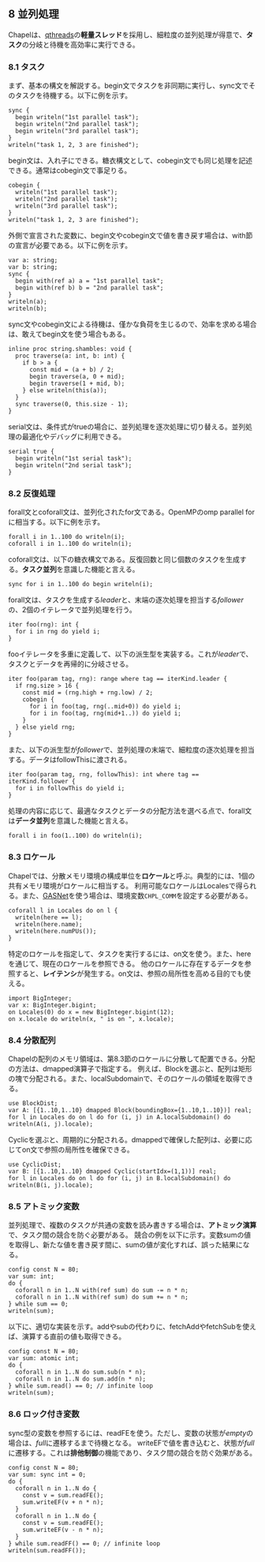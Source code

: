 ## 8 並列処理

Chapelは、[qthreads](https://github.com/qthreads/qthreads)の**軽量スレッド**を採用し、細粒度の並列処理が得意で、**タスク**の分岐と待機を高効率に実行できる。

### 8.1 タスク

まず、基本の構文を解説する。begin文でタスクを非同期に実行し、sync文でそのタスクを待機する。以下に例を示す。

```
sync {
  begin writeln("1st parallel task");
  begin writeln("2nd parallel task");
  begin writeln("3rd parallel task");
}
writeln("task 1, 2, 3 are finished");
```

begin文は、入れ子にできる。糖衣構文として、cobegin文でも同じ処理を記述できる。通常はcobegin文で事足りる。

```
cobegin {
  writeln("1st parallel task");
  writeln("2nd parallel task");
  writeln("3rd parallel task");
}
writeln("task 1, 2, 3 are finished");
```

外側で宣言された変数に、begin文やcobegin文で値を書き戻す場合は、with節の宣言が必要である。以下に例を示す。

```
var a: string;
var b: string;
sync {
  begin with(ref a) a = "1st parallel task";
  begin with(ref b) b = "2nd parallel task";
}
writeln(a);
writeln(b);
```

sync文やcobegin文による待機は、僅かな負荷を生じるので、効率を求める場合は、敢えてbegin文を使う場合もある。

```
inline proc string.shambles: void {
  proc traverse(a: int, b: int) {
    if b > a {
      const mid = (a + b) / 2;
      begin traverse(a, 0 + mid);
      begin traverse(1 + mid, b);
    } else writeln(this(a));
  }
  sync traverse(0, this.size - 1);
}
```

serial文は、条件式がtrueの場合に、並列処理を逐次処理に切り替える。並列処理の最適化やデバッグに利用できる。

```
serial true {
  begin writeln("1st serial task");
  begin writeln("2nd serial task");
}
```

### 8.2 反復処理

forall文とcoforall文は、並列化されたfor文である。OpenMPのomp parallel forに相当する。以下に例を示す。

```
forall i in 1..100 do writeln(i);
coforall i in 1..100 do writeln(i);
```

coforall文は、以下の糖衣構文である。反復回数と同じ個数のタスクを生成する。**タスク並列**を意識した機能と言える。

```
sync for i in 1..100 do begin writeln(i);
```

forall文は、タスクを生成する*leader*と、末端の逐次処理を担当する*follower*の、2個のイテレータで並列処理を行う。

```
iter foo(rng): int {
  for i in rng do yield i;
}
```

fooイテレータを多重に定義して、以下の派生型を実装する。これが*leader*で、タスクとデータを再帰的に分岐させる。

```
iter foo(param tag, rng): range where tag == iterKind.leader {
  if rng.size > 16 {
    const mid = (rng.high + rng.low) / 2;
    cobegin {
      for i in foo(tag, rng(..mid+0)) do yield i;
      for i in foo(tag, rng(mid+1..)) do yield i;
    }
  } else yield rng;
}
```

また、以下の派生型が*follower*で、並列処理の末端で、細粒度の逐次処理を担当する。データはfollowThisに渡される。

```
iter foo(param tag, rng, followThis): int where tag == iterKind.follower {
  for i in followThis do yield i;
}
```

処理の内容に応じて、最適なタスクとデータの分配方法を選べる点で、forall文は**データ並列**を意識した機能と言える。

```
forall i in foo(1..100) do writeln(i);
```

### 8.3 ロケール

Chapelでは、分散メモリ環境の構成単位を**ロケール**と呼ぶ。典型的には、1個の共有メモリ環境がロケールに相当する。
利用可能なロケールはLocalesで得られる。また、[GASNet](https://gasnet.lbl.gov)を使う場合は、環境変数`CHPL_COMM`を設定する必要がある。

```
coforall l in Locales do on l {
  writeln(here == l);
  writeln(here.name);
  writeln(here.numPUs());
}
```

特定のロケールを指定して、タスクを実行するには、on文を使う。また、hereを通じて、現在のロケールを参照できる。
他のロケールに存在するデータを参照すると、**レイテンシ**が発生する。on文は、参照の局所性を高める目的でも使える。

```
import BigInteger;
var x: BigInteger.bigint;
on Locales(0) do x = new BigInteger.bigint(12);
on x.locale do writeln(x, " is on ", x.locale);
```

### 8.4 分散配列

Chapelの配列のメモリ領域は、第8.3節のロケールに分散して配置できる。分配の方法は、dmapped演算子で指定する。
例えば、Blockを選ぶと、配列は矩形の塊で分配される。また、localSubdomainで、そのロケールの領域を取得できる。

```
use BlockDist;
var A: [{1..10,1..10} dmapped Block(boundingBox={1..10,1..10})] real;
for l in Locales do on l do for (i, j) in A.localSubdomain() do writeln(A(i, j).locale);
```

Cyclicを選ぶと、周期的に分配される。dmappedで確保した配列は、必要に応じてon文で参照の局所性を確保できる。

```
use CyclicDist;
var B: [{1..10,1..10} dmapped Cyclic(startIdx=(1,1))] real;
for l in Locales do on l do for (i, j) in B.localSubdomain() do writeln(B(i, j).locale);
```

### 8.5 アトミック変数

並列処理で、複数のタスクが共通の変数を読み書きする場合は、**アトミック演算**で、タスク間の競合を防ぐ必要がある。
競合の例を以下に示す。変数sumの値を取得し、新たな値を書き戻す間に、sumの値が変化すれば、誤った結果になる。

```
config const N = 80;
var sum: int;
do {
  coforall n in 1..N with(ref sum) do sum -= n * n;
  coforall n in 1..N with(ref sum) do sum += n * n;
} while sum == 0;
writeln(sum);
```

以下に、適切な実装を示す。addやsubの代わりに、fetchAddやfetchSubを使えば、演算する直前の値も取得できる。

```
config const N = 80;
var sum: atomic int;
do {
  coforall n in 1..N do sum.sub(n * n);
  coforall n in 1..N do sum.add(n * n);
} while sum.read() == 0; // infinite loop
writeln(sum);
```

### 8.6 ロック付き変数

sync型の変数を参照するには、readFEを使う。ただし、変数の状態が*empty*の場合は、*full*に遷移するまで待機となる。
writeEFで値を書き込むと、状態が*full*に遷移する。これは**排他制御**の機能であり、タスク間の競合を防ぐ効果がある。

```
config const N = 80;
var sum: sync int = 0;
do {
  coforall n in 1..N do {
    const v = sum.readFE();
    sum.writeEF(v + n * n);
  }
  coforall n in 1..N do {
    const v = sum.readFE();
    sum.writeEF(v - n * n);
  }
} while sum.readFF() == 0; // infinite loop
writeln(sum.readFF());
```
